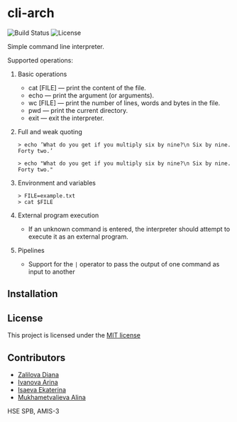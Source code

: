 # cli-arch
![Build Status](https://github.com/karambo3a/cli-arch/actions/workflows/ci.yaml/badge.svg)
![License](https://img.shields.io/badge/License-MIT-blue.svg)

Simple command line interpreter.

Supported operations:

1. Basic operations

    * cat [FILE] — print the content of the file.
    * echo — print the argument (or arguments).
    * wc [FILE] — print the number of lines, words and bytes in the file.
    * pwd — print the current directory.
    * exit — exit the interpreter.
2. Full and weak quoting
    ```
    > echo ’What do you get if you multiply six by nine?\n Six by nine. Forty two.’
    ```
    ```
    > echo "What do you get if you multiply six by nine?\n Six by nine. Forty two."
    ```
3. Environment and variables
    ```
    > FILE=example.txt
    > cat $FILE
    ```
4. External program execution
    * If an unknown command is entered, the interpreter should attempt to execute it as an external program.
5. Pipelines
    * Support for the `|` operator to pass the output of one command as input to another

## Installation


## License

This project is licensed under the [MIT license](LICENSE)

## Contributors

* [Zalilova Diana](https://www.github.com/mediana105)
* [Ivanova Arina](https://www.github.com/Arishkamu)
* [Isaeva Ekaterina](https://www.github.com/karambo3a)
* [Mukhametvalieva Alina](https://www.github.com/Alina-Muha)

HSE SPB, AMIS-3
